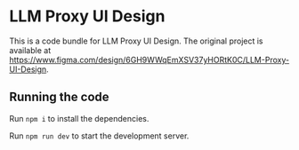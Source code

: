 
  # LLM Proxy UI Design

  This is a code bundle for LLM Proxy UI Design. The original project is available at https://www.figma.com/design/6GH9WWqEmXSV37yHORtK0C/LLM-Proxy-UI-Design.

  ## Running the code

  Run `npm i` to install the dependencies.

  Run `npm run dev` to start the development server.
  